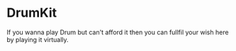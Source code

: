 # DrumKit
 If you wanna play Drum but can't afford it then you can fullfil your wish here by playing it virtually.
